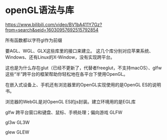 # openGL语法与库

https://www.bilibili.com/video/BV1bA411Y7Gz?from=search&seid=16030957692515792854

所有函数都以字符gl作为前缀

要AGL、WGL、GLX这些库里的接口来建立。
这几个库分别对应苹果系统、Windows、还有Linux的X-Window，没有实现跨平台。

这也是为什么存在glut（已经不更新了，代替者freeglut，不支持macOS）、glfw这些“半”跨平台的框架帮助你轻松地在各平台下使用OpenGL。

在嵌入式设备上、手机还有浏览器里的OpenGL实现使用的是OpenGL ES的说明书。

浏览器的WebGL是对OpenGL ES的js封装。建立环境用的是EGL库



glfw 跨平台窗口和键盘、鼠标、手柄处理；偏向游戏
GLFW

gl3w
GL3W

glew
GLEW